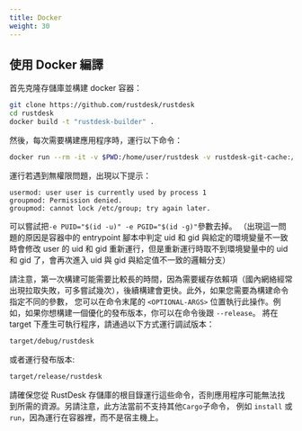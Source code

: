 ```yaml
---
title: Docker 
weight: 30
---
```


## 使用 Docker 編譯

首先克隆存儲庫並構建 docker 容器：

```sh
git clone https://github.com/rustdesk/rustdesk
cd rustdesk
docker build -t "rustdesk-builder" .
```

然後，每次需要構建應用程序時，運行以下命令：

```sh
docker run --rm -it -v $PWD:/home/user/rustdesk -v rustdesk-git-cache:/home/user/.cargo/git -v rustdesk-registry-cache:/home/user/.cargo/registry -e PUID="$(id -u)" -e PGID="$(id -g)" rustdesk-builder
```

運行若遇到無權限問題，出現以下提示：

```
usermod: user user is currently used by process 1
groupmod: Permission denied.
groupmod: cannot lock /etc/group; try again later.
```

可以嘗試把`-e PUID="$(id -u)" -e PGID="$(id -g)"`參數去掉。 （出現這一問題的原因是容器中的 entrypoint 腳本中判定 uid 和 gid 與給定的環境變量不一致時會修改 user 的 uid 和 gid 重新運行，但是重新運行時取不到環境變量中的 uid 和 gid 了，會再次進入 uid 與 gid 與給定值不一致的邏輯分支）

請注意，第一次構建可能需要比較長的時間，因為需要緩存依賴項（國內網絡經常出現拉取失敗，可多嘗試幾次），後續構建會更快。此外，如果您需要為構建命令指定不同的參數，
您可以在命令末尾的 `<OPTIONAL-ARGS>` 位置執行此操作。例如，如果你想構建一個優化的發布版本，你可以在命令後跟 `--release`。
將在 target 下產生可執行程序，請通過以下方式運行調試版本：

```sh
target/debug/rustdesk
```

或者運行發布版本:

```sh
target/release/rustdesk
```

請確保您從 RustDesk 存儲庫的根目錄運行這些命令，否則應用程序可能無法找到所需的資源。另請注意，此方法當前不支持其他`Cargo`子命令，
例如 `install` 或 `run`，因為運行在容器裡，而不是宿主機上。